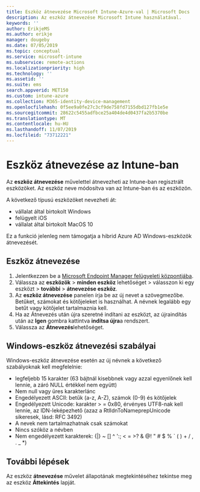 ```yaml
---
title: Eszköz átnevezése Microsoft Intune-Azure-val | Microsoft Docs
description: Az eszköz átnevezése Microsoft Intune használatával.
keywords: ''
author: ErikjeMS
ms.author: erikje
manager: dougeby
ms.date: 07/05/2019
ms.topic: conceptual
ms.service: microsoft-intune
ms.subservice: remote-actions
ms.localizationpriority: high
ms.technology: ''
ms.assetid: ''
ms.suite: ems
search.appverid: MET150
ms.custom: intune-azure
ms.collection: M365-identity-device-management
ms.openlocfilehash: 0f5ee9a0fe27c3cf9de758fd7155dbd127fb1e5e
ms.sourcegitcommit: 28622c5455adfbce25a404de4d0437fa2b5370be
ms.translationtype: MT
ms.contentlocale: hu-HU
ms.lasthandoff: 11/07/2019
ms.locfileid: "73712221"
---
```

# <a name="rename-a-device-in-intune"></a>Eszköz átnevezése az Intune-ban

Az **eszköz átnevezése** művelettel átnevezheti az Intune-ban regisztrált eszközöket. Az eszköz neve módosítva van az Intune-ban és az eszközön.

A következő típusú eszközöket nevezheti át:
- vállalat által birtokolt Windows 
- felügyelt iOS
- vállalat által birtokolt MacOS 10

Ez a funkció jelenleg nem támogatja a hibrid Azure AD Windows-eszközök átnevezését.

## <a name="rename-a-device"></a>Eszköz átnevezése

1. Jelentkezzen be a [Microsoft Endpoint Manager felügyeleti központjába](https://go.microsoft.com/fwlink/?linkid=2109431).
3. Válassza az **eszközök**  > **minden eszköz** lehetőséget > válasszon ki egy eszközt > **további**  > **átnevezése eszköz**.
4. Az **eszköz átnevezése** panelen írja be az új nevet a szövegmezőbe. Betűket, számokat és kötőjeleket is használhat. A névnek legalább egy betűt vagy kötőjelet tartalmaznia kell.
5. Ha az Átnevezés után újra szeretné indítani az eszközt, az újraindítás után az **Igen** gombra kattintva **indítsa újra**a rendszert.
6. Válassza az **Átnevezés**lehetőséget.

## <a name="windows-device-rename-rules"></a>Windows-eszköz átnevezési szabályai
Windows-eszköz átnevezése esetén az új névnek a következő szabályoknak kell megfelelnie:
- legfeljebb 15 karakter (63 bájtnál kisebbnek vagy azzal egyenlőnek kell lennie, a záró NULL értékkel nem együtt)
- Nem null vagy üres karakterlánc
- Engedélyezett ASCII: betűk (a-z, A-Z), számok (0-9) és kötőjelek
- Engedélyezett Unicode: karakter > = 0x80, érvényes UTF8-nak kell lennie, az IDN-leképezhető (azaz a RtlIdnToNameprepUnicode sikeresek, lásd: RFC 3492)
- A nevek nem tartalmazhatnak csak számokat
- Nincs szóköz a névben
- Nem engedélyezett karakterek: {|} ~ [\] ^ ':; < = >? & @! " # $ % ` ( ) + / , . _ *)


## <a name="next-steps"></a>További lépések

Az eszköz **átnevezése** művelet állapotának megtekintéséhez tekintse meg az eszköz **Áttekintés** lapját.
